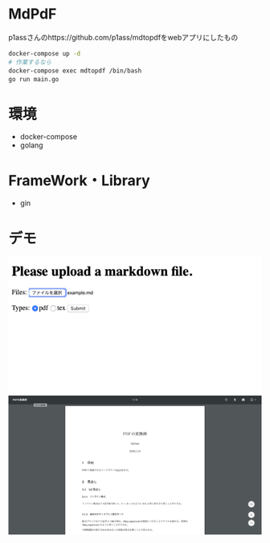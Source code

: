 # MdPdF
p1assさんのhttps://github.com/p1ass/mdtopdfをwebアプリにしたもの

```sh
docker-compose up -d
# 作業するなら
docker-compose exec mdtopdf /bin/bash
go run main.go
```

# 環境
- docker-compose
- golang

# FrameWork・Library
- gin

# デモ

![画面1](./demo1.png)
![画面2](./demo2.png)

